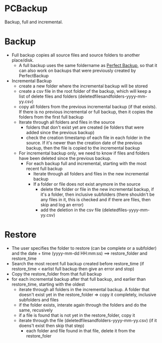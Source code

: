 # PCBackup
Backup, full and incremental.

# Backup
- Full backup copies all source files and source folders to another place/disk.
  - A full backup uses the same foldername as [Perfect Backup](https://www.perfect-backup.com/), so that it can also work on backups that were previously created by PerfectBackup
- Incremental Backup
  - create a new folder where the incremental backup will be stored
  - create a csv file in the root folder of the backup, which will keep a list of delete files and folders (deletedfilesandfolders-yyyy-mm-yy.csv)
  - copy all folders from the previous incremental backup (if that exists). If there is no previous incremental or full backup, then it copies the folders from the first full backup
  - Iterate through all folders and files in the source
    - folders that don't exist yet are created (ie folders that were added since the previous backup)
    - check the creation timestamp of each file in each folder in the source. If it's newer than the creation date of the previous backup, then the file is copied to the incremental backup
  - For incremental backup only, we need to know if files and folders have been deleted since the previous backup.
    - For each backup full and incremental, starting with the most recent full backup
      - Iterate through all folders and files in the new incremental backup
      - If a folder or file does not exist anymore in the source
        - delete the folder or file in the new incremental backup, if it's a folder, then inclusive subfolders (there shouldn't be any files in it, this is checked and if there are files, then skip and log an error)
        - add the deletion in the csv file (deletedfiles-yyyy-mm-yy.csv)
     
# Restore
- The user specifies the folder to restore (can be complete or a subfolder) and the date + time (yyyy-mm-dd HH:mm:ss) ==> restore_folder and restore_time
- Search the most recent full backup created before restore_time (if restore_time < earlist full backup then give an error and stop)
- Copy the restore_folder from that full backup
- for each incremental backup after that full backup, and earlier than restore_time, starting with the oldest
  - iterate through all folders in the incremental backup. A folder that doesn't exist yet in the restore_folder => copy it completely, inclusive subfolders and files
  - if the folder exists, interate again through the folders and do the same, recusively
  - if a file is found that is not yet in the restore_folder, copy it
  - iterate through the file (deletedfilesandfolders-yyyy-mm-yy.csv) (if it doens't exist then skip that step)
    - each folder and file found in that file, delete it from the restore_foler
   
    
